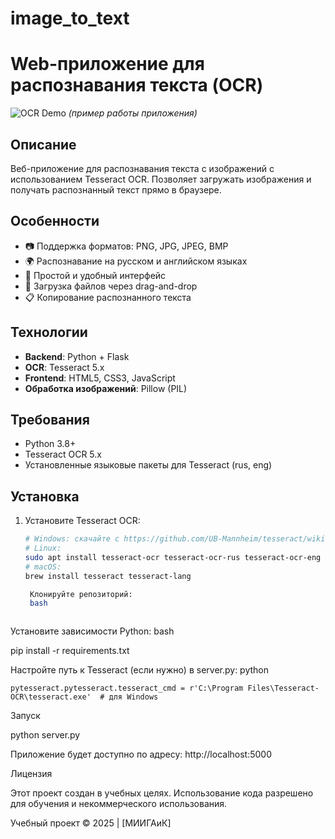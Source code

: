 # image_to_text
# Web-приложение для распознавания текста (OCR)

![OCR Demo](demo.gif) *(пример работы приложения)*

## Описание

Веб-приложение для распознавания текста с изображений с использованием Tesseract OCR. Позволяет загружать изображения и получать распознанный текст прямо в браузере.

## Особенности

- 📷 Поддержка форматов: PNG, JPG, JPEG, BMP
- 🌍 Распознавание на русском и английском языках
- 🚀 Простой и удобный интерфейс
- 📁 Загрузка файлов через drag-and-drop
- 📋 Копирование распознанного текста

## Технологии

- **Backend**: Python + Flask
- **OCR**: Tesseract 5.x
- **Frontend**: HTML5, CSS3, JavaScript
- **Обработка изображений**: Pillow (PIL)

## Требования

- Python 3.8+
- Tesseract OCR 5.x
- Установленные языковые пакеты для Tesseract (rus, eng)

## Установка

1. Установите Tesseract OCR:

   ```bash
   # Windows: скачайте с https://github.com/UB-Mannheim/tesseract/wiki
   # Linux:
   sudo apt install tesseract-ocr tesseract-ocr-rus tesseract-ocr-eng
   # macOS:
   brew install tesseract tesseract-lang

    Клонируйте репозиторий:
    bash



Установите зависимости Python:
bash

pip install -r requirements.txt

Настройте путь к Tesseract (если нужно) в server.py:
python

    pytesseract.pytesseract.tesseract_cmd = r'C:\Program Files\Tesseract-OCR\tesseract.exe'  # для Windows

Запуск

python server.py

Приложение будет доступно по адресу: http://localhost:5000

Лицензия

Этот проект создан в учебных целях. Использование кода разрешено для обучения и некоммерческого использования.

Учебный проект © 2025 | [МИИГАиК]

